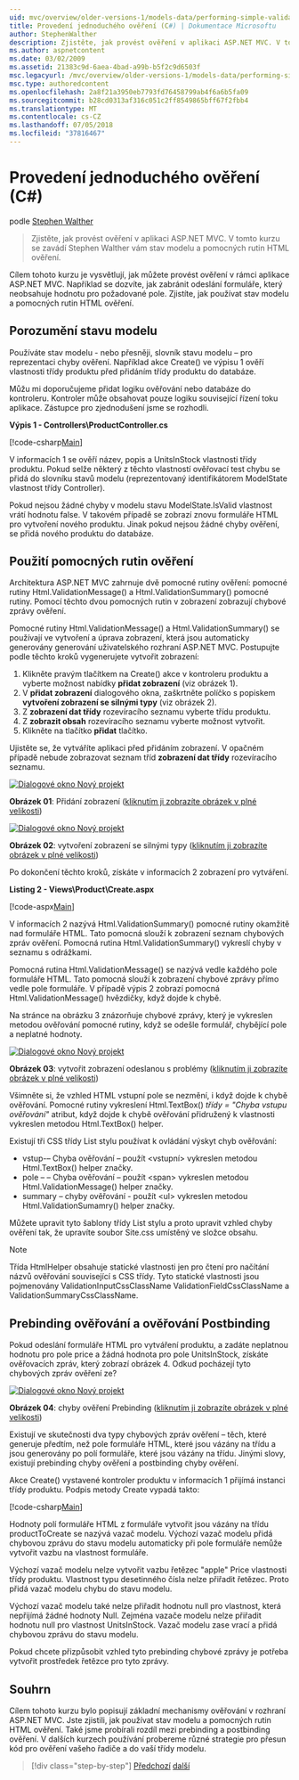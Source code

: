 ```yaml
---
uid: mvc/overview/older-versions-1/models-data/performing-simple-validation-cs
title: Provedení jednoduchého ověření (C#) | Dokumentace Microsoftu
author: StephenWalther
description: Zjistěte, jak provést ověření v aplikaci ASP.NET MVC. V tomto kurzu se zavádí Stephen Walther vám stav modelu a pomocná rutina pro ověření HTML...
ms.author: aspnetcontent
ms.date: 03/02/2009
ms.assetid: 21383c9d-6aea-4bad-a99b-b5f2c9d6503f
msc.legacyurl: /mvc/overview/older-versions-1/models-data/performing-simple-validation-cs
msc.type: authoredcontent
ms.openlocfilehash: 2a8f21a3950eb7793fd76458799ab4f6a6b5fa09
ms.sourcegitcommit: b28cd0313af316c051c2ff8549865bff67f2fbb4
ms.translationtype: MT
ms.contentlocale: cs-CZ
ms.lasthandoff: 07/05/2018
ms.locfileid: "37816467"
---
```

<a name="performing-simple-validation-c"></a>Provedení jednoduchého ověření (C#)
====================
podle [Stephen Walther](https://github.com/StephenWalther)

> Zjistěte, jak provést ověření v aplikaci ASP.NET MVC. V tomto kurzu se zavádí Stephen Walther vám stav modelu a pomocných rutin HTML ověření.


Cílem tohoto kurzu je vysvětlují, jak můžete provést ověření v rámci aplikace ASP.NET MVC. Například se dozvíte, jak zabránit odeslání formuláře, který neobsahuje hodnotu pro požadované pole. Zjistíte, jak používat stav modelu a pomocných rutin HTML ověření.

## <a name="understanding-model-state"></a>Porozumění stavu modelu

Používáte stav modelu - nebo přesněji, slovník stavu modelu – pro reprezentaci chyby ověření. Například akce Create() ve výpisu 1 ověří vlastnosti třídy produktu před přidáním třídy produktu do databáze.


Můžu mi doporučujeme přidat logiku ověřování nebo databáze do kontroleru. Kontroler může obsahovat pouze logiku související řízení toku aplikace. Zástupce pro zjednodušení jsme se rozhodli.


**Výpis 1 - Controllers\ProductController.cs**

[!code-csharp[Main](performing-simple-validation-cs/samples/sample1.cs)]

V informacích 1 se ověří název, popis a UnitsInStock vlastnosti třídy produktu. Pokud selže některý z těchto vlastností ověřovací test chybu se přidá do slovníku stavů modelu (reprezentovaný identifikátorem ModelState vlastnost třídy Controller).

Pokud nejsou žádné chyby v modelu stavu ModelState.IsValid vlastnost vrátí hodnotu false. V takovém případě se zobrazí znovu formuláře HTML pro vytvoření nového produktu. Jinak pokud nejsou žádné chyby ověření, se přidá nového produktu do databáze.

## <a name="using-the-validation-helpers"></a>Použití pomocných rutin ověření

Architektura ASP.NET MVC zahrnuje dvě pomocné rutiny ověření: pomocné rutiny Html.ValidationMessage() a Html.ValidationSummary() pomocné rutiny. Pomocí těchto dvou pomocných rutin v zobrazení zobrazují chybové zprávy ověření.

Pomocné rutiny Html.ValidationMessage() a Html.ValidationSummary() se používají ve vytvoření a úprava zobrazení, která jsou automaticky generovány generování uživatelského rozhraní ASP.NET MVC. Postupujte podle těchto kroků vygenerujete vytvořit zobrazení:

1. Klikněte pravým tlačítkem na Create() akce v kontroleru produktu a vyberte možnost nabídky **přidat zobrazení** (viz obrázek 1).
2. V **přidat zobrazení** dialogového okna, zaškrtněte políčko s popiskem **vytvoření zobrazení se silnými typy** (viz obrázek 2).
3. Z **zobrazení dat třídy** rozevíracího seznamu vyberte třídu produktu.
4. Z **zobrazit obsah** rozevíracího seznamu vyberte možnost vytvořit.
5. Klikněte na tlačítko **přidat** tlačítko.


Ujistěte se, že vytváříte aplikaci před přidáním zobrazení. V opačném případě nebude zobrazovat seznam tříd **zobrazení dat třídy** rozevíracího seznamu.


[![Dialogové okno Nový projekt](performing-simple-validation-cs/_static/image1.jpg)](performing-simple-validation-cs/_static/image1.png)

**Obrázek 01**: Přidání zobrazení ([kliknutím ji zobrazíte obrázek v plné velikosti](performing-simple-validation-cs/_static/image2.png))


[![Dialogové okno Nový projekt](performing-simple-validation-cs/_static/image2.jpg)](performing-simple-validation-cs/_static/image3.png)

**Obrázek 02**: vytvoření zobrazení se silnými typy ([kliknutím ji zobrazíte obrázek v plné velikosti](performing-simple-validation-cs/_static/image4.png))


Po dokončení těchto kroků, získáte v informacích 2 zobrazení pro vytváření.

**Listing 2 - Views\Product\Create.aspx**

[!code-aspx[Main](performing-simple-validation-cs/samples/sample2.aspx)]

V informacích 2 nazývá Html.ValidationSummary() pomocné rutiny okamžitě nad formuláře HTML. Tato pomocná slouží k zobrazení seznam chybových zpráv ověření. Pomocná rutina Html.ValidationSummary() vykreslí chyby v seznamu s odrážkami.

Pomocná rutina Html.ValidationMessage() se nazývá vedle každého pole formuláře HTML. Tato pomocná slouží k zobrazení chybové zprávy přímo vedle pole formuláře. V případě výpis 2 zobrazí pomocná Html.ValidationMessage() hvězdičky, když dojde k chybě.

Na stránce na obrázku 3 znázorňuje chybové zprávy, který je vykreslen metodou ověřování pomocné rutiny, když se odešle formulář, chybějící pole a neplatné hodnoty.


[![Dialogové okno Nový projekt](performing-simple-validation-cs/_static/image3.jpg)](performing-simple-validation-cs/_static/image5.png)

**Obrázek 03**: vytvořit zobrazení odeslanou s problémy ([kliknutím ji zobrazíte obrázek v plné velikosti](performing-simple-validation-cs/_static/image6.png))


Všimněte si, že vzhled HTML vstupní pole se nezmění, i když dojde k chybě ověřování. Pomocné rutiny vykreslení Html.TextBox() *třídy = "Chyba vstupu ověřování"* atribut, když dojde k chybě ověřování přidružený k vlastnosti vykreslen metodou Html.TextBox() helper.

Existují tři CSS třídy List stylu používat k ovládání výskyt chyb ověřování:

- vstup-– Chyba ověřování – použít &lt;vstupní&gt; vykreslen metodou Html.TextBox() helper značky.
- pole – – Chyba ověřování – použít &lt;span&gt; vykreslen metodou Html.ValidationMessage() helper značky.
- summary – chyby ověřování - použít &lt;ul&gt; vykreslen metodou Html.ValidationSumamry() helper značky.

Můžete upravit tyto šablony třídy List stylu a proto upravit vzhled chyby ověření tak, že upravíte soubor Site.css umístěný ve složce obsahu.

> [!NOTE] 
> 
> Třída HtmlHelper obsahuje statické vlastnosti jen pro čtení pro načítání názvů ověřování související s CSS třídy. Tyto statické vlastnosti jsou pojmenovány ValidationInputCssClassName ValidationFieldCssClassName a ValidationSummaryCssClassName.


## <a name="prebinding-validation-and-postbinding-validation"></a>Prebinding ověřování a ověřování Postbinding

Pokud odeslání formuláře HTML pro vytváření produktu, a zadáte neplatnou hodnotu pro pole price a žádná hodnota pro pole UnitsInStock, získáte ověřovacích zpráv, který zobrazí obrázek 4. Odkud pocházejí tyto chybových zpráv ověření ze?


[![Dialogové okno Nový projekt](performing-simple-validation-cs/_static/image4.jpg)](performing-simple-validation-cs/_static/image7.png)

**Obrázek 04**: chyby ověření Prebinding ([kliknutím ji zobrazíte obrázek v plné velikosti](performing-simple-validation-cs/_static/image8.png))


Existují ve skutečnosti dva typy chybových zpráv ověření – těch, které generuje předtím, než pole formuláře HTML, které jsou vázány na třídu a jsou generovány po polí formuláře, které jsou vázány na třídu. Jinými slovy, existují prebinding chyby ověření a postbinding chyby ověření.

Akce Create() vystavené kontroler produktu v informacích 1 přijímá instanci třídy produktu. Podpis metody Create vypadá takto:

[!code-csharp[Main](performing-simple-validation-cs/samples/sample3.cs)]

Hodnoty polí formuláře HTML z formuláře vytvořit jsou vázány na třídu productToCreate se nazývá vazač modelu. Výchozí vazač modelu přidá chybovou zprávu do stavu modelu automaticky při pole formuláře nemůže vytvořit vazbu na vlastnost formuláře.

Výchozí vazač modelu nelze vytvořit vazbu řetězec "apple" Price vlastnosti třídy produktu. Vlastnost typu desetinného čísla nelze přiřadit řetězec. Proto přidá vazač modelu chybu do stavu modelu.

Výchozí vazač modelu také nelze přiřadit hodnotu null pro vlastnost, která nepřijímá žádné hodnoty Null. Zejména vazače modelu nelze přiřadit hodnotu null pro vlastnost UnitsInStock. Vazač modelu zase vrací a přidá chybovou zprávu do stavu modelu.

Pokud chcete přizpůsobit vzhled tyto prebinding chybové zprávy je potřeba vytvořit prostředek řetězce pro tyto zprávy.

## <a name="summary"></a>Souhrn

Cílem tohoto kurzu bylo popisují základní mechanismy ověřování v rozhraní ASP.NET MVC. Jste zjistili, jak používat stav modelu a pomocných rutin HTML ověření. Také jsme probírali rozdíl mezi prebinding a postbinding ověření. V dalších kurzech používání probereme různé strategie pro přesun kód pro ověření vašeho řadiče a do vaší třídy modelu.

> [!div class="step-by-step"]
> [Předchozí](displaying-a-table-of-database-data-cs.md)
> [další](validating-with-the-idataerrorinfo-interface-cs.md)
